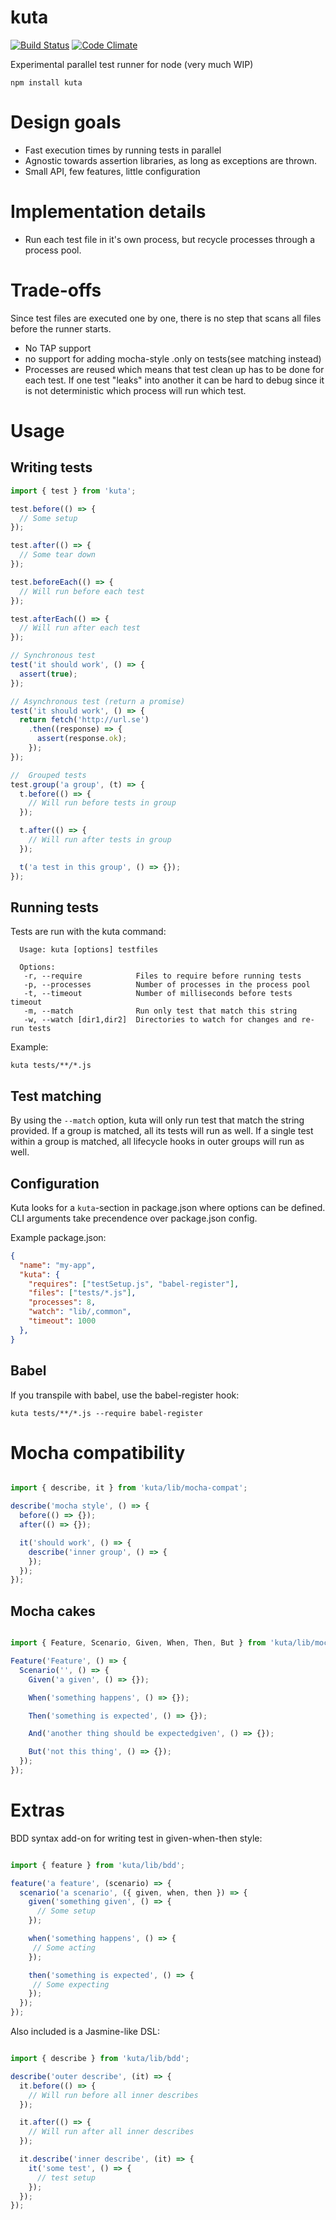 # kuta
[![Build Status](https://travis-ci.org/daniel-lundin/kuta.svg?branch=master)](https://travis-ci.org/daniel-lundin/kuta)
[![Code Climate](https://codeclimate.com/github/daniel-lundin/kuta/badges/gpa.svg)](https://codeclimate.com/github/daniel-lundin/kuta)

Experimental parallel test runner for node (very much WIP)

`npm install kuta`

# Design goals

- Fast execution times by running tests in parallel
- Agnostic towards assertion libraries, as long as exceptions are thrown.
- Small API, few features, little configuration

# Implementation details

- Run each test file in it's own process, but recycle processes through a process pool.

# Trade-offs

Since test files are executed one by one, there is no step that scans all files before the runner starts.

 - No TAP support
 - no support for adding mocha-style .only on tests(see matching instead)
 - Processes are reused which means that test clean up has to be done for each test. If one test "leaks" into another it can be hard to debug since it is not deterministic which process will run which test.

# Usage

## Writing tests

```js
import { test } from 'kuta';

test.before(() => {
  // Some setup
});

test.after(() => {
  // Some tear down
});

test.beforeEach(() => {
  // Will run before each test
});

test.afterEach(() => {
  // Will run after each test
});

// Synchronous test
test('it should work', () => {
  assert(true);
});

// Asynchronous test (return a promise)
test('it should work', () => {
  return fetch('http://url.se')
    .then((response) => {
      assert(response.ok);
    });
});

//  Grouped tests
test.group('a group', (t) => {
  t.before(() => {
    // Will run before tests in group
  });

  t.after(() => {
    // Will run after tests in group
  });

  t('a test in this group', () => {});
});

```

## Running tests

Tests are run with the kuta command:

```
  Usage: kuta [options] testfiles

  Options:
   -r, --require            Files to require before running tests
   -p, --processes          Number of processes in the process pool
   -t, --timeout            Number of milliseconds before tests timeout
   -m, --match              Run only test that match this string
   -w, --watch [dir1,dir2]  Directories to watch for changes and re-run tests
```


Example:

`kuta tests/**/*.js`

## Test matching

By using the `--match` option, kuta will only run test that match the string provided. If a group is matched, all its tests will run as well. If a single test within a group is matched, all lifecycle hooks in outer groups will run as well.

## Configuration

Kuta looks for a `kuta`-section in package.json where options can be defined. CLI arguments take precendence over package.json config.

Example package.json:

```json
{
  "name": "my-app",
  "kuta": {
    "requires": ["testSetup.js", "babel-register"],
    "files": ["tests/*.js"],
    "processes": 8,
    "watch": "lib/,common",
    "timeout": 1000
  },
}
```

## Babel

If you transpile with babel, use the babel-register hook:

`kuta tests/**/*.js --require babel-register`

# Mocha compatibility

```js

import { describe, it } from 'kuta/lib/mocha-compat';

describe('mocha style', () => {
  before(() => {});
  after(() => {});

  it('should work', () => {
    describe('inner group', () => {
    });
  });
});
```

## Mocha cakes

```js

import { Feature, Scenario, Given, When, Then, But } from 'kuta/lib/mocha-compat';

Feature('Feature', () => {
  Scenario('', () => {
    Given('a given', () => {});

    When('something happens', () => {});

    Then('something is expected', () => {});

    And('another thing should be expectedgiven', () => {});

    But('not this thing', () => {});
  });
});
```

# Extras

BDD syntax add-on for writing test in given-when-then style:

```js

import { feature } from 'kuta/lib/bdd';

feature('a feature', (scenario) => {
  scenario('a scenario', ({ given, when, then }) => {
    given('something given', () => {
      // Some setup
    });

    when('something happens', () => {
     // Some acting
    });

    then('something is expected', () => {
     // Some expecting
    });
  });
});
```

Also included is a Jasmine-like DSL:

```js

import { describe } from 'kuta/lib/bdd';

describe('outer describe', (it) => {
  it.before(() => {
    // Will run before all inner describes
  });

  it.after(() => {
    // Will run after all inner describes
  });

  it.describe('inner describe', (it) => {
    it('some test', () => {
      // test setup
    });
  });
});
```
